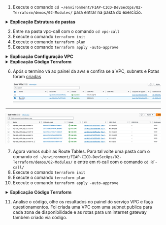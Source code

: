 1. Execute o comando `cd ~/environment/FIAP-CICD-DevSecOps/02-Terraform/demos/02-Modules/` para entrar na pasta do exercício.

<details>
<summary> 
<b>Explicação Estrutura de pastas</b>

</summary>

<blockquote>

No exercício, as pastas que possuem o sufixo **"-call"** são aquelas responsáveis por **chamar os módulos locais do Terraform**. Essas pastas atuam como pontos de entrada para a execução de configurações definidas em módulos reutilizáveis. 

## O que é um módulo no Terraform?

Um **módulo no Terraform** é um conjunto de arquivos de configuração agrupados que encapsulam recursos relacionados e fornecem uma forma de reutilização e organização. Ele permite que você componha infraestrutura complexa dividindo-a em partes menores, mais gerenciáveis e reutilizáveis. 

### Como funciona?
- **Pastas com o sufixo "-call"**: São usadas para **invocar os módulos** e especificar os parâmetros necessários para sua configuração. Elas simplificam o processo de execução ao fornecer a interface de chamada para os módulos já definidos.
- **Módulos locais**: Geralmente, são pastas contendo arquivos `.tf` que definem os recursos e lógica de infraestrutura. Essas definições são referenciadas nas pastas "-call" usando o bloco `module`.

### Exemplos de uso
```hcl
module "example" {
  source = "../modules/example-module"
  variable_1 = "value"
  variable_2 = "value"
}
```

</blockquote>
</details>

2. Entre na pasta vpc-call com o comando `cd vpc-call`
3. Execute o comando `terraform init`
4. Execute o comando `terraform plan`
5. Execute o comando `terraform apply -auto-approve`

<details>
<summary> 
<b>Explicação Configuração VPC</b>

</summary>

<blockquote>
# Como a Arquitetura Funciona

A arquitetura definida pelos arquivos Terraform cria uma infraestrutura básica na AWS com conectividade à Internet. Abaixo está uma explicação detalhada de como ela funciona e como os componentes se integram.

---

## 1. **Virtual Private Cloud (VPC)**

### O que é?
- A VPC é uma rede virtual isolada na AWS onde os recursos, como sub-redes e gateways, são criados.

### Como funciona?
- A configuração no arquivo `vpc.tf` cria uma VPC com:
  - **Bloco CIDR:** Define o intervalo de endereços IP (`9.0.0.0/16`).
  - **DNS e Hostnames:** Ativados para facilitar a resolução de nomes e a comunicação entre os recursos.

### Objetivo:
- Servir como base para todos os outros recursos, garantindo uma rede segura e personalizada.

---

## 2. **Sub-redes Públicas**

### O que são?
- As sub-redes são divisões dentro da VPC que permitem organizar e isolar os recursos.

### Como funciona?
- No arquivo `vpc.tf`:
  - É criada uma sub-rede pública para **cada zona de disponibilidade** na região configurada (`us-east-1`).
  - Cada sub-rede é configurada para:
    - **Atribuir IPs públicos automaticamente.**
    - **Ser mapeada a partir do bloco CIDR principal da VPC.**

### Objetivo:
- Hospedar recursos que precisam de acesso público, como servidores web.

---

## 3. **Internet Gateway (IGW)**

### O que é?
- Um componente que conecta a VPC à Internet, permitindo que os recursos públicos acessem e sejam acessados pela Internet.

### Como funciona?
- No arquivo `igw.tf`:
  - O Internet Gateway é associado à VPC.
  - Ele é essencial para permitir que as sub-redes públicas tenham conectividade externa.

### Objetivo:
- Prover conectividade externa para os recursos na VPC, como servidores ou containers.

---

## 4. **Integração entre os Componentes**

### Fluxo de Configuração:
1. **VPC criada:** Serve como a rede principal onde tudo será configurado.
2. **Sub-redes públicas configuradas:**
   - Cada zona de disponibilidade recebe uma sub-rede.
   - Estas sub-redes têm conectividade pública habilitada.
3. **Internet Gateway associado:** Permite a comunicação da VPC com a Internet.
4. **Recursos são implantados:** Os recursos podem ser instanciados nessas sub-redes públicas.

### Fluxo de Dados:
1. Um recurso (por exemplo, uma instância EC2) criado em uma sub-rede pública recebe um **endereço IP público**.
2. A sub-rede direciona o tráfego externo pelo **Internet Gateway**.
3. O gateway garante que os recursos da VPC possam se comunicar com a Internet.

---

## 5. **Por que usar essa arquitetura?**

- **Escalabilidade:** Adiciona sub-redes automaticamente para todas as zonas de disponibilidade.
- **Conectividade:** Permite que recursos públicos, como servidores web, se comuniquem com usuários externos.
- **Organização:** A estrutura modular permite reutilizar e adaptar o código para outros projetos.
- **Automação:** A integração com o Terraform reduz erros manuais e facilita alterações futuras.

---

# Resumo
A arquitetura funciona como uma **rede personalizada** na AWS:
1. **VPC** para isolar e organizar a infraestrutura.
2. **Sub-redes públicas** para hospedar recursos acessíveis externamente.
3. **Internet Gateway** para garantir a conectividade externa.

Com esta configuração, é possível hospedar e gerenciar recursos de maneira segura, escalável e organizada.


</blockquote>
</details>

<details>
<summary> 
<b>Explicação Código Terraform</b>

</summary>

<blockquote>

# Explicação Detalhada dos Arquivos Terraform

A configuração do Terraform utiliza diversos arquivos para organizar e gerenciar uma infraestrutura na AWS. A seguir, cada arquivo é explicado em ordem de execução lógica, começando pelo `main.tf`.

---

## 1. `main.tf`
``` hcl
module "vpc" {
  source = "../VPC"
}
```

### O que faz?
- Este é o ponto de entrada do Terraform.
- **Módulo:** Invoca o módulo `vpc`, localizado no diretório `../VPC`.
  - Um módulo é um conjunto de configurações reutilizáveis.
- **Objetivo:** Organizar a infraestrutura, delegando a criação da VPC e seus componentes ao módulo.

---

## 2. `vars.tf`
``` hcl
data "aws_availability_zones" "available" {}

variable "project" {
  default = "fiap-lab"
}
variable "vpc_cidr" {
  default = "9.0.0.0/16"
}
variable "subnet_escale" {
  default = 6
}

variable "env" {
  default = "prod"
}

variable "AWS_REGION" {
  default = "us-east-1"
}
```

### O que faz?
- Define as **variáveis** usadas em outros arquivos:
  - `project`: Nome do projeto, usado em tags e identificadores.
  - `vpc_cidr`: Define o bloco de IPs da VPC (intervalo de endereços IP).
  - `subnet_escale`: Controla o tamanho das sub-redes.
  - `env`: Especifica o ambiente (`prod`, `dev`, etc.).
  - `AWS_REGION`: Define a região da AWS (padrão: `us-east-1`).
- O bloco `data "aws_availability_zones"` lista as zonas de disponibilidade para a região selecionada.

---

## 3. `vpc.tf`
``` hcl
resource "aws_vpc" "vpc_created" {
  cidr_block         = "${var.vpc_cidr}"
  enable_dns_support = "true"
  enable_dns_hostnames = "true"

  tags = {
    Name = "${var.project}"
    env  = "${var.env}"
  }
}

resource "aws_subnet" "public_igw" {
  count                   = "${length(data.aws_availability_zones.available.names)}"
  vpc_id                  = "${aws_vpc.vpc_created.id}"
  cidr_block              = "${cidrsubnet("${var.vpc_cidr}", "${var.subnet_escale}", count.index+1)}"
  map_public_ip_on_launch = "true"
  availability_zone       = "${data.aws_availability_zones.available.names[count.index]}"

  tags = {
    Name = "${var.project}_public_igw_${data.aws_availability_zones.available.names[count.index]}"
    Tier = "Public"
    env  = "${var.env}"
  }
}
```

### O que faz?
1. **Criação da VPC:**
   - Configura uma Virtual Private Cloud (VPC) usando o bloco CIDR definido na variável `vpc_cidr`.
   - Habilita suporte a DNS e hostnames.

2. **Criação de Sub-redes Públicas:**
   - Gera uma sub-rede pública para cada zona de disponibilidade.
   - Cada sub-rede é configurada para:
     - Atribuir IPs públicos automaticamente.
     - Ser mapeada de forma dinâmica a partir do CIDR principal.

---

## 4. `igw.tf`
``` hcl
resource "aws_internet_gateway" "igw" {
  vpc_id = "${aws_vpc.vpc_created.id}"

  tags = {
    Name = "igw-${var.project}"
    env  = "${var.env}"
  }
}
```

### O que faz?
- Cria um Internet Gateway (IGW) que conecta a VPC à Internet.
- **Associação:** Vincula o IGW à VPC criada no arquivo `vpc.tf`.

---

# Fluxo de Funcionamento

1. **Execução Inicial (`main.tf`):**
   - O Terraform inicia no arquivo `main.tf`, invocando o módulo `vpc`.
   - O módulo utiliza os demais arquivos (`vars.tf`, `vpc.tf`, `igw.tf`) para configurar os recursos.

2. **Definição da VPC (`vpc.tf`):**
   - Uma VPC é criada como a rede principal para todos os recursos.
   - Sub-redes públicas são geradas automaticamente em cada zona de disponibilidade.

3. **Conexão com a Internet (`igw.tf`):**
   - O Internet Gateway conecta as sub-redes públicas à Internet, permitindo tráfego de entrada e saída.

4. **Variáveis Compartilhadas (`vars.tf`):**
   - Controla as configurações principais, como bloco CIDR, região da AWS e ambiente.

---

# Benefícios dessa Organização

- **Modularidade:** Cada parte da infraestrutura é gerenciada separadamente, facilitando a manutenção e reutilização.
- **Escalabilidade:** Sub-redes são criadas dinamicamente para todas as zonas de disponibilidade.
- **Conexão Pública:** Recursos na VPC podem acessar e ser acessados pela Internet.
- **Automação:** Reduz erros manuais, permitindo a recriação rápida da infraestrutura.

Para mais informações, consulte a [documentação oficial do Terraform](https://developer.hashicorp.com/terraform).

</blockquote>
</details>

6. Após o termino vá ao painel da aws e confira se a VPC, subnets e Rotas foram [criadas](https://us-east-1.console.aws.amazon.com/vpc/home?region=us-east-1#subnets:)

   ![vpc](images/vpccreated.png)
-------
   ![sub](images/subnetscreated.png)

7. Agora vamos subir as Route Tables. Para tal volte uma pasta com o comando `cd ~/environment/FIAP-CICD-DevSecOps/02-Terraform/demos/02-Modules/` e entre em rt-call com o comando `cd RT-call/`
8. Execute o comando `terraform init`
9.  Execute o comando `terraform plan`
10. Execute o comando `terraform apply -auto-approve`
<details>
<summary> 
<b>Explicação Código Terraform</b>

</summary>

<blockquote>

### Explicação Detalhada do Código

#### **1. Arquivo `main.tf`**
O arquivo `main.tf` faz a chamada do módulo que gerencia as tabelas de rotas:

```hcl
module "routetable" {
  source = "../RouteTables"
}
```

**Explicação**:
- **`module`**: Chama o módulo `routetable` que está localizado no diretório `../RouteTables`.
- O módulo encapsula os recursos necessários para configurar a tabela de rotas.

#### **2. Arquivo `routetable.tf`**
Configura a tabela de rotas associada ao Internet Gateway:

```hcl
resource "aws_route_table" "to-igw" {
  vpc_id = "${data.aws_vpc.vpc.id}"

  route {
    cidr_block = "0.0.0.0/0"
    gateway_id = "${data.aws_internet_gateway.igw.id}"
  }

  tags = {
    Name = "to-igw-${var.project}"
    env  = "${var.env}"
  }
}
```

**Explicação**:
- **`aws_route_table`**: Cria uma tabela de rotas chamada `to-igw`.
- **`route`**: Configura uma rota padrão (`0.0.0.0/0`) que direciona o tráfego ao Internet Gateway.
- **`tags`**: Adiciona tags ao recurso, como nome do projeto e ambiente.

#### **3. Arquivo `public.tf`**
Associa as sub-redes públicas à tabela de rotas:

```hcl
data "aws_subnets" "all" {
  filter {
    name   = "tag:Tier"
    values = ["Public"]
  }
  filter {
    name   = "vpc-id"
    values = ["${data.aws_vpc.vpc.id}"]
  }
}

resource "aws_route_table_association" "public_association" {
  for_each       = data.aws_subnet.public
  subnet_id      = "${each.value.id}"
  route_table_id = "${aws_route_table.to-igw.id}"
}
```

**Explicação**:
- **`aws_subnets`**: Busca as sub-redes na VPC com a tag `Tier=Public`.
- **`aws_route_table_association`**: Associa cada sub-rede pública à tabela de rotas `to-igw`.

#### **4. Arquivo `vars.tf`**
Define variáveis reutilizáveis para o projeto:

```hcl
variable "project" {
  default = "fiap-lab"
}

variable "env" {
  default = "prod"
}

variable "AWS_REGION" {
  default = "us-east-1"
}

data "aws_vpc" "vpc" {
  tags = {
    Name = "${var.project}"
  }
}

data "aws_internet_gateway" "igw" {
  filter {
    name   = "attachment.vpc-id"
    values = ["${data.aws_vpc.vpc.id}"]
  }
}
```

**Explicação**:
- **`variable`**: Define variáveis como o nome do projeto, ambiente e região AWS.
- **`data aws_vpc`**: Recupera informações da VPC usando o nome como filtro.
- **`data aws_internet_gateway`**: Busca o Internet Gateway associado à VPC.

---

Aqui está um diagrama para resumir o funcionamento:

```
+-----------------------------+
|          AWS VPC           |
|       (fiap-lab-prod)       |
|                             |
|  +-----------------------+  |
|  |    Public Subnet 1    |  |
|  +-----------------------+  |
|          . . .             |
|  +-----------------------+  |
|  |    Public Subnet N    |  |
|  +-----------------------+  |
|                             |
|  +-----------------------+  |
|  |    Route Table (to-igw) | |
|  |  --------------------   | |
|  |  Default Route:         | |
|  |  0.0.0.0/0 -> IGW       | |
|  +-----------------------+  |
|                             |
+-------------+---------------+
              |
              v
   +-----------------------+
   |  Internet Gateway     |
   |       (IGW)           |
   +-----------------------+
              |
              v
        Internet Access
```

Esse desenho reflete como os componentes estão conectados:
1. As sub-redes públicas associadas à tabela de rotas.
2. A tabela de rotas apontando para o Internet Gateway.
3. O acesso à internet configurado pela rota padrão.

</blockquote>
</details>

11.  Analise o código, olhe os resultados no painel do serviço VPC e faça questionamentos. Foi criada uma VPC com uma subnet publica para cada zona de disponibilidade e as rotas para um internet gateway também criado via código.
